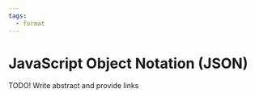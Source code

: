 ```yaml
---
tags:
  - format
---
```

# JavaScript Object Notation (JSON)

TODO! Write abstract and provide links